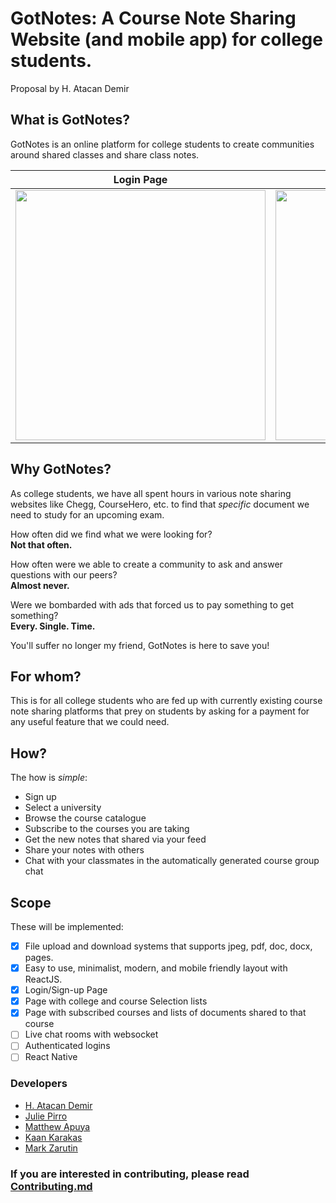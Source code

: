 # GotNotes: A Course Note Sharing Website (and mobile app) for college students.
Proposal by H. Atacan Demir

## What is GotNotes?

GotNotes is an online platform for college students to create communities around shared classes and share class notes.

Login Page                 |  Course Page
:-------------------------:|:-------------------------:
<img src="https://user-images.githubusercontent.com/15944396/151895291-2d70cc9e-0305-47b3-869b-2eb1dd26de23.png" width="400">  |  <img src="https://user-images.githubusercontent.com/15944396/151895263-029f4403-de98-4401-9ab2-b9005da72f43.png" width="400">

## Why GotNotes?
As college students, we have all spent hours in various note sharing websites like Chegg, CourseHero, etc. to find that *specific* document we need to study for an upcoming exam.

How often did we find what we were looking for? <br/>
**Not that often.**

How often were we able to create a community to ask and answer questions with our peers? <br/>
**Almost never.**

Were we bombarded with ads that forced us to pay something to get something? <br/>
**Every. Single. Time.**

You'll suffer no longer my friend, GotNotes is here to save you!

## For whom?
This is for all college students who are fed up with currently existing course note sharing platforms that prey on students by asking for a payment for any useful feature that we could need.

## How?
The how is *simple*:
* Sign up
* Select a university
* Browse the course catalogue
* Subscribe to the courses you are taking
* Get the new notes that shared via your feed
* Share your notes with others
* Chat with your classmates in the automatically generated course group chat 

## Scope
These will be implemented:
- [x] File upload and download systems that supports jpeg, pdf, doc, docx, pages.
- [x] Easy to use, minimalist, modern, and mobile friendly layout with ReactJS.
- [x] Login/Sign-up Page
- [x] Page with college and course Selection lists
- [x] Page with subscribed courses and lists of documents shared to that course
- [ ] Live chat rooms with websocket
- [ ] Authenticated logins
- [ ] React Native

### Developers
* [H. Atacan Demir](https://github.com/HuseyinAtacanDemir)
* [Julie Pirro](https://github.com/jap871)
* [Matthew Apuya](https://github.com/mapuya19)
* [Kaan Karakas](https://github.com/KocKaan)
* [Mark Zarutin](https://github.com/m4rker11)

### If you are interested in contributing, please read [Contributing.md](https://github.com/software-students-fall2021/project-setup-gotnotes/blob/master/CONTRIBUTING.md)
